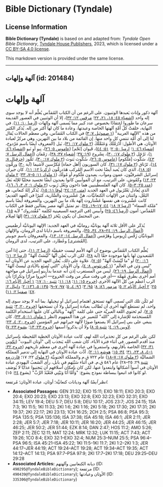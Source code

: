 # Bible Dictionary (Tyndale)

## License Information

**Bible Dictionary (Tyndale)** is based on and adapted from: _Tyndale Open Bible Dictionary_, [Tyndale House Publishers](https://tyndaleopenresources.com/), 2023, which is licensed under a [CC BY-SA 4.0 license](https://creativecommons.org/licenses/by-sa/4.0/legalcode.en).

This markdown version is provided under the same license.



--------------------------------

## آلهة وإلهات (id: 201484)

آلهة وإلهات
===========

آلهة ذكور وإناث يَعبدها الوثنيون. على الرغم من أن الكتاب المُقدَّس يُعلِّم أنه لا يوجد سوى إله واحد ([إشعياء ٤٥: ١٨، ٢١، ٢٢](https://ref.ly/Isa45:18)؛ [مرقس ١٢: ٣٢](https://ref.ly/Mark12:32))، إلا أن الوثنيين في العصور القديمة سرعان ما طوروا اعتقادًا بخصوص عدد كبير مما يُسمى آلهة وإلهات ([إرميا ١٠: ١١](https://ref.ly/Jer10:11)). في النهاية، خلقتْ كلُ أُمَّةٍ آلهتها الخاصة وعبدتها، وعادة ما كان لها أكثر من إله. يُذكر الكثير من هذه "الآلهة الغريبة" ([١ صموئيل ٧: ٣](https://ref.ly/1Sam7:3)) في الكتاب المُقدَّس، وفي معظم الحالات يُقال لنا إلى أي أُمَّة تنتمي كل واحد منها. إن القائمة من بلاد ما بين النهرين، وهي مركزٌ لعبادة الأوثان، هي الأطول: أَدْرَمَّلَكَ وَعَنَمَّلَكَ ([٢ ملوك ١٧: ٣١](https://ref.ly/2Kgs17:31))، بَيل (المعروف أيضًا باسم مَرْدوخ، [إشعياء ٤٦: ١](https://ref.ly/Isa46:1)؛ [إرميا ٥٠: ٢](https://ref.ly/Jer50:2)؛ [٥١: ٤٤](https://ref.ly/Jer51:44))، قَيوان \[نَجْم] ([عاموس ٥: ٢٦](https://ref.ly/Amos5:26))، نِبو أو نَبو ([إشعياء ٤٦: ١](https://ref.ly/Isa46:1))، نَرْجَل ([٢ ملوك ١٧: ٣٠](https://ref.ly/2Kgs17:30))، نِسْروخ ([١٩: ٣٧](https://ref.ly/2Kgs19:37)؛ [إشعياء ٣٧: ٣٨](https://ref.ly/Isa37:38))، رَمْفان ([أعمال الرسل ٧: ٤٣](https://ref.ly/Acts7:43))، سَكُّوت \[مَلْكوم] ([عاموس ٥: ٢٦](https://ref.ly/Amos5:26))، سُكُّوث بَنوث ([٢ ملوك ١٧: ٣٠](https://ref.ly/2Kgs17:30))، تَمُّوز ([حزقيال ٨: ١٤](https://ref.ly/Ezek8:14))، تَرْتاق ([٢ ملوك ١٧: ٣١](https://ref.ly/2Kgs17:31)). كان السوريون \[أهل حماة] مُكرَّسين لأشيما (آية [٣٠](https://ref.ly/2Kgs17:30)) ورِمُّون ([٥: ١٨](https://ref.ly/2Kgs5:18))، الذي كان يُعبد أيضًا تحت الاسم المُركب هَدَدرِمُّون ([زكريا ١٢: ١١](https://ref.ly/Zech12:11)). كان جيران إسرائيل الشرقيَّون، عمون وموآب، يعبدون مَلْكوم أو مُولَك ([١ ملوك ١١: ٥–٧، ٣٣](https://ref.ly/1Kgs11:5-1Kgs11:7)؛ [٢ ملوك ٢٣: ١٣](https://ref.ly/2Kgs23:13)) وكَمُوش، على الترتيب، مع أن الموآبيين كانوا يعبدون أيضًا تجسيد محليًا للإله بَعل ([عدد ٢٥: ٣–٥](https://ref.ly/Num25:3-Num25:5)). كان آلهة الفلسطينيين هما داجون وبَعْل زَبوب ([٢ ملوك ١: ٢، ٣، ٦، ١٦](https://ref.ly/2Kgs1:2-2Kgs1:3))، الذي يُعادل بَعْلزَبول في العهد الجديد ([متى ١٢: ٢٤](https://ref.ly/Matt12:24)؛ [لوقا ١١: ١٥](https://ref.ly/Luke11:15)). يُذكَر إلهٌ كنعاني، هو البَعْل، واثنتان من الإلهات الكنعانيَّات، هنَّ عَشْتروث والسَّارية، كثيرًا في العهد القديم؛ كانت عَشْتروث هي نفسها عَشْتاروث إلهة بلاد ما بين النهرين، والمعروفة أيضًا باسم "مَلكة السماء" ([إرميا ٧: ١٨](https://ref.ly/Jer7:18)؛ [٤٤: ١٧–١٩، ٢٥](https://ref.ly/Jer44:17-Jer44:19)). تم تمثيل آلهة مصر بِمثالين فقط في الكتاب المُقدَّس: آمون ([إرميا ٤٦: ٢٥](https://ref.ly/Jer46:25)) وأبيس (في الترجمة السبعينية لكلمة "مُقْتدروك" لآية [١٥](https://ref.ly/Jer46:15)). من المحتمل أن يكون نِبْحَز ([٢ ملوك ١٧: ٣١](https://ref.ly/2Kgs17:31)) إلهًا لعِيلام.

يُذكَر على الأقل ثلاثة آلهة يونانيَّة رومانيَّة في العهد الجديد: الإلهة اليونانيَّة أرطميس ([أعمال الرسل ١٩: ٢٤–٢٨، ٣٤، ٣٥](https://ref.ly/Acts19:24-Acts19:28))، والمعروفة باسم دايانا لدى الرومان، والإلهان اليونانيَّان زَِفْس \[زِيوس] وهَرْمَس ([أعمال الرسل ١٤: ١٢، ١٣](https://ref.ly/Acts14:12-Acts14:13))، والمعروفان باسم جوبيتر \[المُشترى] وعُطارد، على الترتيب، لدى الرومان.

يُعلِّم الكتاب المُقدَّس بوضوح أن آلهة الأمم ليست حقيقيَّة ([إرميا ٢: ١١](https://ref.ly/Jer2:11))، حتى إذا آمن المُتعبدون لها بأنها موجودة حقًا (آية [٢٨](https://ref.ly/Jer2:28)). لكن الرب يُعلِن أنَّها "لَيْسَتْ آلهةً" ([إرميا ٢: ١١](https://ref.ly/Jer2:11)؛ [١٦: ٢٠](https://ref.ly/Jer16:20)) أو "ما لَيْسَتْ آلهةً" ([٥: ٧](https://ref.ly/Jer5:7)). علاوة على ذلك، يُعلن العهد الجديد عن الأوثان أنه "ليس وَثن في العالَم" ([١ كورنثوس ٨: ٤](https://ref.ly/1Cor8:4))، وأن الأوثان "التي تُصنَع بالأيادي ليستْ آلهةً" ([أعمال الرسل ١٩: ٢٦](https://ref.ly/Acts19:26)). ليس من المستغرب إذن أنه عندما بدأَ بنو إسرائيل في مواجهة أمم أخرى بطرقٍ مُهِمَّة —أي في وقت مبكر من وقت الخروج— أُخبِروا مرارًا وتكرارًا بأن الرب أعظم من كل الآلهة الأخرى ([خروج ١٥: ١١](https://ref.ly/Exod15:11)؛ [١٨: ١١](https://ref.ly/Exod18:11)؛ [تثنية ١٠: ١٧](https://ref.ly/Deut10:17)؛ [١ أخبار الأيام ١٦: ٢٥](https://ref.ly/1Chr16:25)؛ [٢ أخبار الأيام ٢: ٥](https://ref.ly/2Chr2:5)؛ [مزمور ٨٦: ٨](https://ref.ly/Ps86:8)؛ [٩٥: ٣](https://ref.ly/Ps95:3)؛ [٩٦: ٤، ٥](https://ref.ly/Ps96:4-Ps96:5)؛ [٩٧: ٧–٩](https://ref.ly/Ps97:7-Ps97:9)؛ [١٣٥: ٥، ١٣٦: ٢](https://ref.ly/Ps135:5)؛ [دانيال ٢: ٤٧](https://ref.ly/Dan2:47)؛ [صفنيا ٢: ١١](https://ref.ly/Zeph2:11)).

لم تَكُن تلك التي تُسمى آلهة تستحق اهتمام إسرائيل أو تبجيلها. بما أنه لا يوجد سوى إله واحد، لم تستطع آلهة أخرى أن تُطالب بعبادة إسرائيل ولا أن تستحقها ([خروج ٢٠: ٣](https://ref.ly/Exod20:3)؛ [تثنية ٥: ٧](https://ref.ly/Deut5:7)). لم تَحتوي اللغة العبريَّة حتى على كلمة "إلهة" وبالتالي كان عليها استخدام الكلمة المُستخدَمة للإشارة إلى "الله" للتعبير عن هذا المفهوم (انظر [١ ملوك ١١: ٥، ٣٣](https://ref.ly/1Kgs11:5)). كان ينبغي على بني إسرائيل ألا يصنعوا صورًا لآلهة جيرانهم غير المؤمنين ([خروج ٢٠: ٤، ٢٣](https://ref.ly/Exod20:4)؛ [لاويين ١٩: ٤](https://ref.ly/Lev19:4)؛ [تثنية ٥: ٨](https://ref.ly/Deut5:8)) ولا أن يذكروا اسمها ([خروج ٢٣: ١٣](https://ref.ly/Exod23:13)؛ [يشوع ٢٣: ٧](https://ref.ly/Josh23:7)).

لكن على الرغم من كل تحذيرات الله لهم، كانت عبادة الأوثان الخطية المُحيطة بإسرائيل منذ أقدم العصور. في أثناء فترة الآباء، كان شعب الله يَنجذب إلى "أوثان البيوت" ([تكوين ٣١: ٣٢](https://ref.ly/Gen31:32)) الخاصة بأقاربهم، واستمروا في عبادة آلهة أخرى في معظم تاريخهم ([خروج ٣٢: ١–٤، ٨، ٢٣، ٣١](https://ref.ly/Exod32:1-Exod32:4)؛ [٣٤: ١٥](https://ref.ly/Exod34:15)؛ [هوشع ١١: ٢](https://ref.ly/Hos11:2)). أدَّت عبادة الأوثان في النهاية إلى تدمير المملكة الشماليَّة ([٢ ملوك ١٧: ٧–١٨](https://ref.ly/2Kgs17:7-2Kgs17:18)) عام ٧٢٢ ق.م والمملكة الجنوبيَّة ([٢ ملوك](https://ref.ly/2Kgs22:17) ٢٢: ١٧؛ [قارن مع تثنية](https://ref.ly/Deut29:25-Deut29:28) ٢٩: ٢٥–٢٨) عام ٥٨٦ ق.م. في أثناء سَبْيَهم في بابل، رأى الشعبُ اليهودي عبادة الأوثان في أسوأ أشكالها وابتعدوا عنها، لكن كان بإمكان أسلافهم أن يَتجنبوا عذابًا لا يُوصَف لو كانوا قد اتبعوا ببساطة نموذج يشوع: "وَأَمَّا أَنَا وَبَيْتِي فَنَعْبُدُ الرَّبَّ" (يشوع [٢٤](https://ref.ly/Josh24:15): ١٥).

*انظر أيضًا* آلهة وديانات كنعانيَّة؛ أوثان، عبادة الأوثان؛ مُرتفعة.

* **Associated Passages:** GEN 31:32; EXO 15:11; EXO 18:11; EXO 20:3; EXO 20:4; EXO 20:23; EXO 23:13; EXO 32:8; EXO 32:23; EXO 32:31; EXO 34:15; LEV 19:4; DEU 5:7; DEU 5:8; DEU 10:17; JOS 23:7; JOS 24:15; 1SA 7:3; 1KI 11:5; 1KI 11:33; 2KI 1:6; 2KI 1:16; 2KI 5:18; 2KI 17:30; 2KI 17:31; 2KI 19:37; 2KI 22:17; 2KI 23:13; 1CH 16:25; 2CH 2:5; PSA 86:8; PSA 95:3; PSA 135:5; PSA 135:136; ISA 37:38; ISA 45:18; ISA 46:1; JER 2:11; JER 2:28; JER 5:7; JER 7:18; JER 10:11; JER 16:20; JER 44:25; JER 46:15; JER 46:25; JER 50:2; JER 51:44; EZK 8:14; DAN 2:47; HOS 11:2; AMO 5:26; ZEP 2:11; ZEC 12:11; MAT 12:24; MRK 12:32; LUK 11:15; ACT 7:43; ACT 19:26; 1CO 8:4; EXO 32:1–EXO 32:4; NUM 25:3–NUM 25:5; PSA 96:4–PSA 96:5; ISA 45:21–ISA 45:22; 1KI 11:5–1KI 11:7; 2KI 1:2–2KI 1:3; JER 44:17–JER 44:19; ACT 19:24–ACT 19:28; ACT 19:34–ACT 19:35; ACT 14:12–ACT 14:13; PSA 97:7–PSA 97:9; 2KI 17:7–2KI 17:18; DEU 29:25–DEU 29:28
* **Associated Articles:** ديانة الكنعانيين وآلهتهم (ID: `490295@TyndaleBibleDictionary`); مرتفعة (ID: `490439@TyndaleBibleDictionary`); الأوثان وعبادتها (ID: `335306@TyndaleBibleDictionary`)

